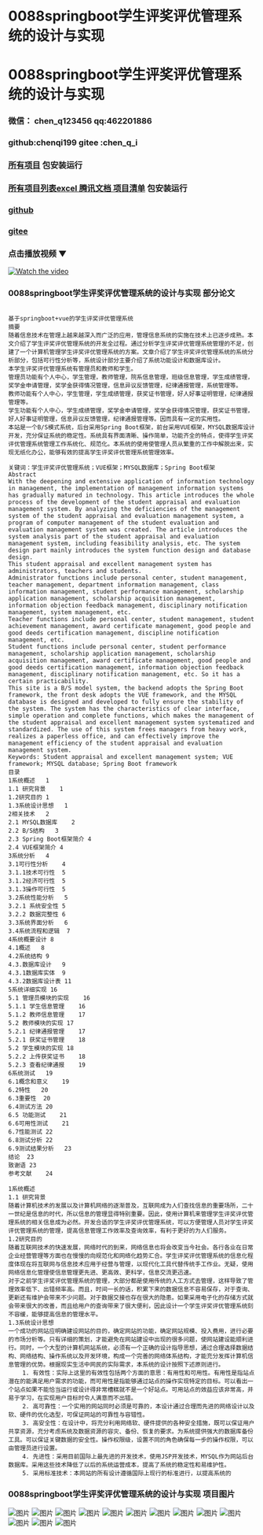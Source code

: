 # 0088springboot学生评奖评优管理系统的设计与实现


# 0088springboot学生评奖评优管理系统的设计与实现

### 微信： chen_q123456  qq:462201886
### github:chenqi199 gitee :chen_q_i

### [所有项目](https://github.com/GraduationProject-springboot/allSpringbootProjects) 包安装运行

### [所有项目列表excel 腾讯文档 项目清单](https://docs.qq.com/sheet/DSHRFSVZ5aEVYT3N3?tab=BB08J2) 包安装运行

### [github](https://chenqi199.github.io)

### [gitee](https://gitee.com/chen_q_i)

### 点击播放视频 ▼
[![Watch the video](https://i.sstatic.net/Vp2cE.png)](https://player.bilibili.com/player.html?isOutside=true&aid=BV16ia6epENY&bvid=BV16ia6epENY&cid=500001610578339&p=89)



### 0088springboot学生评奖评优管理系统的设计与实现 部分论文
```

﻿基于springboot+vue的学生评奖评优管理系统
摘要
随着信息技术在管理上越来越深入而广泛的应用，管理信息系统的实施在技术上已逐步成熟。本文介绍了学生评奖评优管理系统的开发全过程。通过分析学生评奖评优管理系统管理的不足，创建了一个计算机管理学生评奖评优管理系统的方案。文章介绍了学生评奖评优管理系统的系统分析部分，包括可行性分析等，系统设计部分主要介绍了系统功能设计和数据库设计。
本学生评奖评优管理系统有管理员和教师和学生。
管理员功能有个人中心，学生管理，教师管理，院系信息管理，班级信息管理，学生成绩管理，奖学金申请管理，奖学金获得情况管理，信息异议反馈管理，纪律通报管理，系统管理等。
教师功能有个人中心，学生管理，学生成绩管理，获奖证书管理，好人好事证明管理，纪律通报管理等。
学生功能有个人中心，学生成绩管理，奖学金申请管理，奖学金获得情况管理，获奖证书管理，好人好事证明管理，信息异议反馈管理，纪律通报管理等。因而具有一定的实用性。
本站是一个B/S模式系统，后台采用Spring Boot框架，前台采用VUE框架，MYSQL数据库设计开发，充分保证系统的稳定性。系统具有界面清晰、操作简单，功能齐全的特点，使得学生评奖评优管理系统管理工作系统化、规范化。本系统的使用使管理人员从繁重的工作中解脱出来，实现无纸化办公，能够有效的提高学生评奖评优管理系统管理效率。

关键词：学生评奖评优管理系统；VUE框架；MYSQL数据库；Spring Boot框架
Abstract
With the deepening and extensive application of information technology in management, the implementation of management information systems has gradually matured in technology. This article introduces the whole process of the development of the student appraisal and evaluation management system. By analyzing the deficiencies of the management system of the student appraisal and evaluation management system, a program of computer management of the student evaluation and evaluation management system was created. The article introduces the system analysis part of the student appraisal and evaluation management system, including feasibility analysis, etc. The system design part mainly introduces the system function design and database design.
This student appraisal and excellent management system has administrators, teachers and students.
Administrator functions include personal center, student management, teacher management, department information management, class information management, student performance management, scholarship application management, scholarship acquisition management, information objection feedback management, disciplinary notification management, system management, etc.
Teacher functions include personal center, student management, student achievement management, award certificate management, good people and good deeds certification management, discipline notification management, etc.
Student functions include personal center, student performance management, scholarship application management, scholarship acquisition management, award certificate management, good people and good deeds certification management, information objection feedback management, disciplinary notification management, etc. So it has a certain practicability.
This site is a B/S model system, the backend adopts the Spring Boot framework, the front desk adopts the VUE framework, and the MYSQL database is designed and developed to fully ensure the stability of the system. The system has the characteristics of clear interface, simple operation and complete functions, which makes the management of the student appraisal and excellent management system systematized and standardized. The use of this system frees managers from heavy work, realizes a paperless office, and can effectively improve the management efficiency of the student appraisal and evaluation management system.
Keywords: Student appraisal and excellent management system; VUE framework; MYSQL database; Spring Boot framework
目录
1系统概述	1
1.1 研究背景	1
1.2研究目的	1
1.3系统设计思想	1
2相关技术	2
2.1 MYSQL数据库	2
2.2 B/S结构	3
2.3 Spring Boot框架简介	4
2.4 VUE框架简介	4
3系统分析	4
3.1可行性分析	4
3.1.1技术可行性	5
3.1.2经济可行性	5
3.1.3操作可行性	5
3.2系统性能分析	5
3.2.1 系统安全性	5
3.2.2 数据完整性	6
3.3系统界面分析	6
3.4系统流程和逻辑	7
4系统概要设计	8
4.1概述	8
4.2系统结构	9
4.3.数据库设计	9
4.3.1数据库实体	9
4.3.2数据库设计表	11
5系统详细实现	16
5.1 管理员模块的实现	16
5.1.1 学生信息管理	16
5.1.2 教师信息管理	17
5.2 教师模块的实现	17
5.2.1 纪律通报管理	17
5.2.1 获奖证书管理	18
5.2 学生模块的实现	18
5.2.2 上传获奖证书	18
5.2.3 查看纪律通报	19
6系统测试	19
6.1概念和意义	19
6.2特性	20
6.3重要性	20
6.4测试方法	20
6.5 功能测试	21
6.6可用性测试	21
6.7性能测试	22
6.8测试分析	22
6.9测试结果分析	23
结论	23
致谢语	23
参考文献	24

1系统概述
1.1 研究背景
随着计算机技术的发展以及计算机网络的逐渐普及，互联网成为人们查找信息的重要场所，二十一世纪是信息的时代，所以信息的管理显得特别重要。因此，使用计算机来管理学生评奖评优管理系统的相关信息成为必然。开发合适的学生评奖评优管理系统，可以方便管理人员对学生评奖评优管理系统的管理，提高信息管理工作效率及查询效率，有利于更好的为人们服务。
1.2研究目的
随着互联网技术的快速发展，网络时代的到来，网络信息也将会改变当今社会。各行各业在日常企业经营管理等方面也在慢慢的向规范化和网络化趋势汇合。学生评奖评优管理系统的信息化程度体现在将互联网与信息技术应用于经营与管理，以现代化工具代替传统手工作业。无疑，使用网络信息化管理使信息管理更先进、更高效、更科学，信息交流更迅速。
对于之前学生评奖评优管理系统的管理，大部分都是使用传统的人工方式去管理，这样导致了管理效率低下、出错频率高。而且，时间一长的话，积累下来的数据信息不容易保存，对于查询、更新还有维护会带来不少问题。对于数据交接也存在很大的隐患。如果采用电子化的存储方式就会带来很大的改善，而且给用户的查询带来了很大便利，因此设计一个学生评奖评优管理系统刻不容缓，能够提高信息的管理水平。
1.3系统设计思想
一个成功的网站应明确建设网站的目的，确定网站的功能，确定网站规模、投入费用，进行必要的市场分析等。只有详细的策划，才能避免在网站建设中出现的很多问题，使网站建设能顺利进行。同时，一个大型的计算机网站系统，必须有一个正确的设计指导思想，通过合理选择数据结构、网络结构、操作系统以及开发环境，构成一个完善的网络体系结构，才能充分发挥计算机信息管理的优势。根据现实生活中网民的实际需求，本系统的设计按照下述原则进行。
    1. 有效性：实际上这里的有效性包括两个方面的意思：有用性和可用性。有用性是指站点潜在的能满足用户需求的功能，而可用性是指能够通过站点的操作实现特定的目标。可以看出一个站点如果不能恰当运行或设计得非常槽糕就不是一个好站点。可用站点的效益应该非常高，并易于学习，在实现用户目标时令人满意而不出错。
    2. 高可靠性：一个实用的网站同时必须是可靠的，本设计通过合理而先进的网络设计以及软、硬件的优化选型，可保证网站的可靠性与容错性。
    3. 高安全性：在设计中，将充分利用网络软、硬件提供的各种安全措施，既可以保证用户共享资源，充分考虑系统及数据资源的容灾、备份、恢复的要求。为系统提供强大的数据库备份工具。可以保证关键数据的安全性。操作权限级，设置不同的角色确保每一步的操作权限，可以由管理员进行设置。
    4. 先进性：采用目前国际上最先进的开发技术，使用JSP开发技术，MYSQL作为网站后台数据库。采用这些技术降低了以后的系统运营成本，提高了系统的稳定性和易维护性。
    5. 采用标准技术：本网站的所有设计遵循国际上现行的标准进行，以提高系统的

```
### 0088springboot学生评奖评优管理系统的设计与实现 项目图片
![图片](/images/0088springbootimg_001.jpg)
![图片](/images/0088springbootimg_003.jpg)
![图片](/images/0088springbootimg_002.jpg)
![图片](/images/0088springbootimg_012.jpg)
![图片](/images/0088springbootimg_006.jpg)
![图片](/images/0088springbootimg_007.jpg)
![图片](/images/0088springbootimg_013.jpg)
![图片](/images/0088springbootimg_005.jpg)
![图片](/images/0088springbootimg_011.jpg)
![图片](/images/0088springbootimg_010.jpg)
![图片](/images/0088springbootimg_004.jpg)
![图片](/images/0088springbootimg_009.jpg)
![图片](/images/0088springbootimg_008.jpg)









